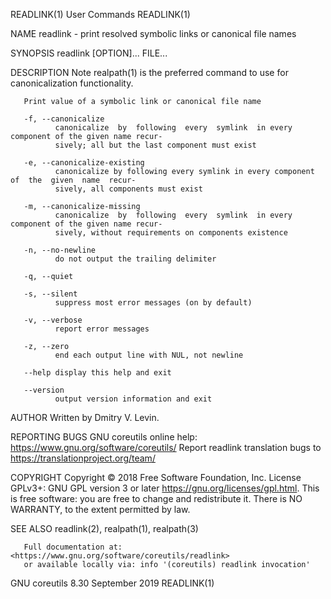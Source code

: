 READLINK(1)                                  User Commands                                 READLINK(1)

NAME
       readlink - print resolved symbolic links or canonical file names

SYNOPSIS
       readlink [OPTION]... FILE...

DESCRIPTION
       Note realpath(1) is the preferred command to use for canonicalization functionality.

       Print value of a symbolic link or canonical file name

       -f, --canonicalize
              canonicalize  by  following  every  symlink  in every component of the given name recur‐
              sively; all but the last component must exist

       -e, --canonicalize-existing
              canonicalize by following every symlink in every component  of  the  given  name  recur‐
              sively, all components must exist

       -m, --canonicalize-missing
              canonicalize  by  following  every  symlink  in every component of the given name recur‐
              sively, without requirements on components existence

       -n, --no-newline
              do not output the trailing delimiter

       -q, --quiet

       -s, --silent
              suppress most error messages (on by default)

       -v, --verbose
              report error messages

       -z, --zero
              end each output line with NUL, not newline

       --help display this help and exit

       --version
              output version information and exit

AUTHOR
       Written by Dmitry V. Levin.

REPORTING BUGS
       GNU coreutils online help: <https://www.gnu.org/software/coreutils/>
       Report readlink translation bugs to <https://translationproject.org/team/>

COPYRIGHT
       Copyright © 2018 Free Software Foundation, Inc.  License GPLv3+: GNU GPL  version  3  or  later
       <https://gnu.org/licenses/gpl.html>.
       This  is  free  software: you are free to change and redistribute it.  There is NO WARRANTY, to
       the extent permitted by law.

SEE ALSO
       readlink(2), realpath(1), realpath(3)

       Full documentation at: <https://www.gnu.org/software/coreutils/readlink>
       or available locally via: info '(coreutils) readlink invocation'

GNU coreutils 8.30                          September 2019                                 READLINK(1)
